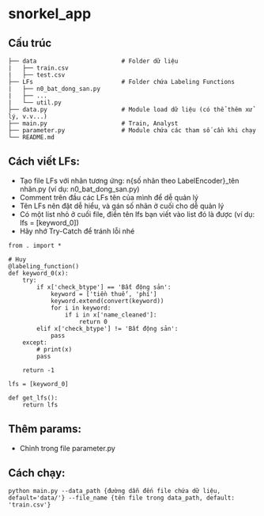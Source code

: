 # snorkel_app

## Cấu trúc
```
├── data                        # Folder dữ liệu
|   ├── train.csv
|   ├── test.csv
├── LFs                         # Folder chứa Labeling Functions
|   ├── n0_bat_dong_san.py
|   ├── ...
|   └── util.py
├── data.py                     # Module load dữ liệu (có thể thêm xử lý, v.v...)
├── main.py                     # Train, Analyst
├── parameter.py                # Module chứa các tham số cần khi chạy
└── README.md
```

## Cách viết LFs:
* Tạo file LFs với nhãn tương ứng: n{số nhãn theo LabelEncoder}_tên nhãn.py (ví dụ: n0_bat_dong_san.py)
* Comment trên đầu các LFs tên của mình để dễ quản lý
* Tên LFs nên đặt dễ hiểu, và gán số nhãn ở cuối cho dễ quản lý
* Có một list nhỏ ở cuối file, điền tên lfs bạn viết vào list đó là được (ví dụ: lfs = [keyword_0])
* Hãy nhớ Try-Catch để tránh lỗi nhé
```
from . import *

# Huy
@labeling_function()
def keyword_0(x):
    try:
        if x['check_btype'] == 'Bất động sản':
            keyword = ['tiền thuế', 'phí']
            keyword.extend(convert(keyword))
            for i in keyword:
                if i in x['name_cleaned']: 
                    return 0
        elif x['check_btype'] != 'Bất động sản':
            pass
    except: 
        # print(x)
        pass
        
    return -1

lfs = [keyword_0]

def get_lfs():
    return lfs
```
## Thêm params:
* Chỉnh trong file parameter.py
## Cách chạy:
```
python main.py --data_path {đường dẫn đến file chứa dữ liệu, default='data/'} --file_name {tên file trong data_path, default: 'train.csv'}
```
